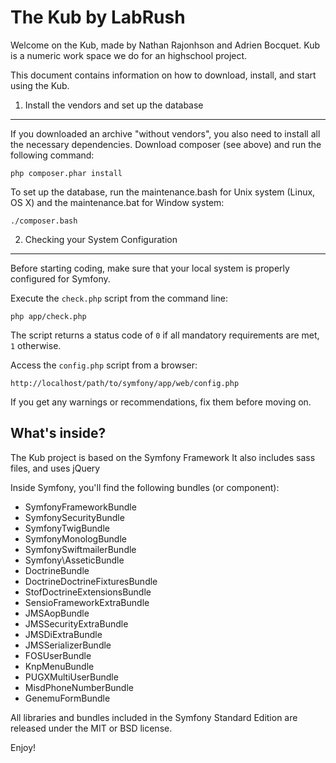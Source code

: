 The Kub by LabRush
==================

Welcome on the Kub, made by Nathan Rajonhson and Adrien Bocquet.
Kub is a numeric work space we do for an highschool project.

This document contains information on how to download, install, and start
using the Kub.

1) Install the vendors and set up the database
----------------------------------------------

If you downloaded an archive "without vendors", you also need to install all
the necessary dependencies. Download composer (see above) and run the
following command:

    php composer.phar install

To set up the database, run the maintenance.bash for Unix system (Linux, OS X)
and the maintenance.bat for Window system:

	./composer.bash

2) Checking your System Configuration
-------------------------------------

Before starting coding, make sure that your local system is properly
configured for Symfony.

Execute the `check.php` script from the command line:

    php app/check.php

The script returns a status code of `0` if all mandatory requirements are met,
`1` otherwise.

Access the `config.php` script from a browser:

    http://localhost/path/to/symfony/app/web/config.php

If you get any warnings or recommendations, fix them before moving on.


What's inside?
---------------

The Kub project is based on the Symfony Framework
It also includes sass files, and uses jQuery

Inside Symfony, you'll find the following bundles (or component):
 - SymfonyFrameworkBundle
 - SymfonySecurityBundle
 - SymfonyTwigBundle
 - SymfonyMonologBundle
 - SymfonySwiftmailerBundle
 - Symfony\AsseticBundle
 - DoctrineBundle
 - DoctrineDoctrineFixturesBundle
 - StofDoctrineExtensionsBundle
 - SensioFrameworkExtraBundle
 - JMSAopBundle
 - JMSSecurityExtraBundle
 - JMSDiExtraBundle
 - JMSSerializerBundle
 - FOSUserBundle
 - KnpMenuBundle
 - PUGXMultiUserBundle
 - MisdPhoneNumberBundle
 - GenemuFormBundle

All libraries and bundles included in the Symfony Standard Edition are
released under the MIT or BSD license.

Enjoy!


